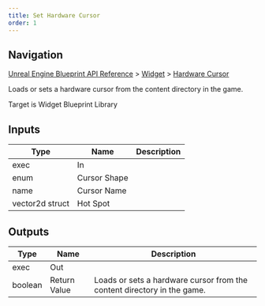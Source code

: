 ```yaml
---
title: Set Hardware Cursor
order: 1
---
```

## Navigation

[Unreal Engine Blueprint API Reference](https://dev.epicgames.com/documentation/en-us/unreal-engine/BlueprintAPI) > [Widget](https://dev.epicgames.com/documentation/en-us/unreal-engine/BlueprintAPI/Widget) > [Hardware Cursor](https://dev.epicgames.com/documentation/en-us/unreal-engine/BlueprintAPI/Widget/HardwareCursor)

Loads or sets a hardware cursor from the content directory in the game.

Target is Widget Blueprint Library

## Inputs

| Type | Name | Description |
| --- | --- | --- |
| exec | In |  |
| enum | Cursor Shape |  |
| name | Cursor Name |  |
| vector2d struct | Hot Spot |  |

## Outputs

| Type | Name | Description |
| --- | --- | --- |
| exec | Out |  |
| boolean | Return Value | Loads or sets a hardware cursor from the content directory in the game. |
